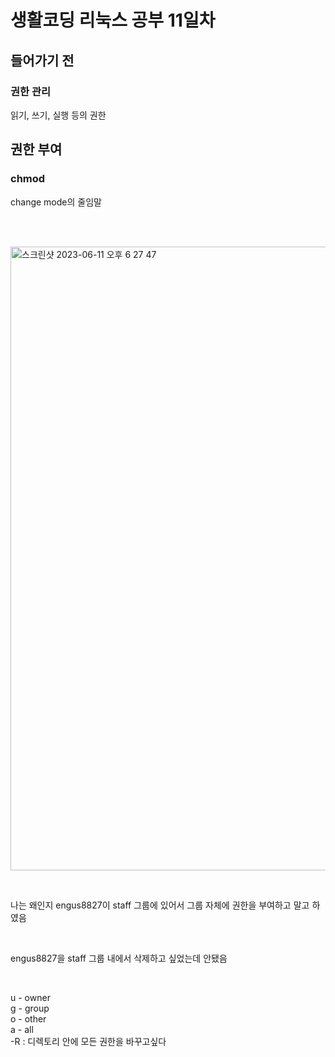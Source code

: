 <h1>생활코딩 리눅스 공부 11일차</h1>

<h2>들어가기 전</h2>

<h3>권한 관리</h3>

읽기, 쓰기, 실행 등의 권한

<h2>권한 부여</h2>

<h3>chmod</h3>

change mode의 줄임말

</br>

</br><img width="998" alt="스크린샷 2023-06-11 오후 6 27 47" src="https://github.com/DuHyeon2/LinuxStudy/assets/83499405/b2996e65-5dde-4366-b5b7-d1be8dee6477">

</br>

나는 왜인지 engus8827이 staff 그룹에 있어서 그룹 자체에 권한을 부여하고 말고 하였음

</br>

engus8827을 staff 그룹 내에서 삭제하고 싶었는데 안됐음

</br>

u - owner
</br>
g - group
</br>
o - other
</br>
a - all
</br>
-R : 디렉토리 안에 모든 권한을 바꾸고싶다 
</br>

